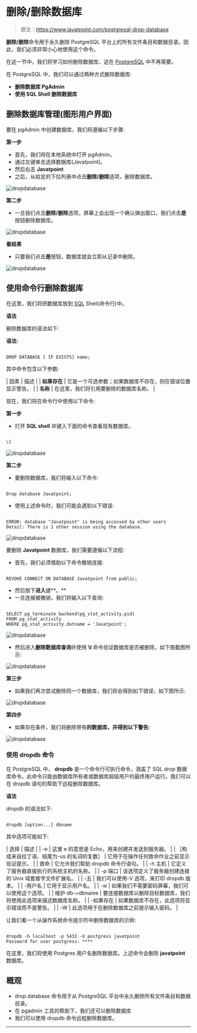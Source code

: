 # 删除/删除数据库

> 原文：<https://www.javatpoint.com/postgresql-drop-database>

**删除/删除**命令用于永久删除 PostgreSQL 平台上的所有文件条目和数据目录。因此，我们必须非常小心地使用这个命令。

在这一节中，我们将学习如何删除数据库，这在 [PostgreSQL](https://www.javatpoint.com/postgresql-tutorial) 中不再需要。

在 PostgreSQL 中，我们可以通过两种方式删除数据库:

*   **删除数据库 PgAdmin**
*   **使用 SQL Shell 删除数据库**

## 删除数据库管理(图形用户界面)

要在 pgAdmin 中创建数据库，我们将遵循以下步骤:

**第一步**

*   首先，我们将在本地系统中打开 pgAdmin。
*   通过左键单击选择数据库(Javatpoint)。
*   然后右击 **Javatpoint**
*   之后，从给定的下拉列表中点击**删除/删除**选项，删除数据库。

![dropdatabase](img/8f929b1c1189a5a4e85b7b54fe9bbf96.png)

**第二步**

*   一旦我们点击**删除/删除**选项，屏幕上会出现一个确认弹出窗口，我们点击**是**按钮删除数据库。

![dropdatabase](img/b4300d96d49a325f8f56bf244a9ba226.png)

**看结果**

*   只要我们点击**是**按钮，数据库就会立即从记录中删除。

![dropdatabase](img/d789621448cbd3534e97ae0c31931d41.png)

## 使用命令行删除数据库

在这里，我们将把数据库放到 [SQL](https://www.javatpoint.com/sql-tutorial) Shell(命令行)中。

**语法**

删除数据库的语法如下:

**语法:**

```

DROP DATABASE [ IF EXISTS] name;

```

其中命令包含以下参数:

| 因素 | 描述 |
| **如果存在** | 它是一个可选参数；如果数据库不存在，则在错误位置显示警告。 |
| **名称** | 在这里，我们将引用要删除的数据库名称。 |

现在，我们将在命令行中使用以下命令:

**第一步**

*   打开 **SQL shell** 并键入下面的命令查看现有数据库。

```

\l

```

![dropdatabase](img/46da375cca0b909d2d4024b46471a09e.png)

**第二步**

*   要删除数据库，我们将输入以下命令:

```

Drop database Javatpoint;

```

*   使用上述命令时，我们可能会遇到以下错误:

```

ERROR: database "Javatpoint" is being accessed by other users
Detail: There is 1 other session using the database.

```

![dropdatabase](img/eb6b57b6a7ad313b24e68afa7a407063.png)

要删除 **Javatpoint** 数据库，我们需要遵循以下流程:

*   首先，我们必须借助以下命令撤销连接:

```

REVOKE CONNECT ON DATABASE Javatpoint from public;

```

*   然后按下**进入**键**。**
*   一旦连接被撤销，我们将输入以下查询:

```

SELECT pg_terminate_backend(pg_stat_activity.pid)
FROM pg_stat_activity
WHERE pg_stat_activity.datname = 'Javatpoint';

```

![dropdatabase](img/fd8d7597bbc17410977b711103f661e6.png)

*   然后进入**删除数据库查询**并使用 **\l** 命令验证数据库是否被删除，如下图截图所示:

![dropdatabase](img/0abd7500eef89d8c41ec17d9db9b7603.png)

**第三步**

*   如果我们再次尝试删除同一个数据库，我们将会得到如下错误，如下图所示:

![dropdatabase](img/d291126e81f29067104b3ce93a8a289f.png)

**第四步**

*   如果存在条件，我们将删除带有**的数据库，并得到以下警告:**

![dropdatabase](img/9d4b34f2ed3b6e631ed17c869bd7a541.png)

### 使用 dropdb 命令

在 PostgreSQL 中， **dropdb** 是一个命令行可执行命令，涵盖了 SQL drop 数据库命令。此命令只能由数据库所有者或数据库超级用户的最终用户运行。我们可以在 dropdb 语句的帮助下远程删除数据库。

**语法**

*dropdb* 的语法如下:

```

dropdb [option...] dbname

```

其中选项可能如下:

| 选择 | 描述 |
| -e | 这里 e 的意思是 Echo，用来创建并发送到服务器。 |
| ［构成来自拉丁语、结尾为-us 的名词的复数］ | 它用于在操作任何致命作业之前显示验证提示。 |
| 救命 | 它允许我们帮助 dropdb 命令行语句。 |
| -h 主机 | 它定义了服务器直接执行的系统主机的名称。 |
| -p 端口 | 该选项定义了服务器创建连接的 Unix 域套接字文件扩展名。 |
| -五 | 我们可以使用-V 选项，来打印 dropdb 版本。 |
| -用户名 | 它用于显示用户名。 |
| -w | 如果我们不需要密码屏幕，我们可以使用这个选项。 |
| 维护 db-=dbname | 要连接数据库以删除目标数据库，我们将使用此选项来描述数据库名称。 |
| -如果存在 | 如果数据库不存在，此选项将显示错误而不是警告。 |
| -W | 此选项用于在删除数据库之前提示输入密码。 |

让我们看一个从操作系统命令提示符中删除数据库的示例:

```

dropdb -h localhost -p 5432 -U postgress javatpoint
Password for user postgress: ****

```

在这里，我们将使用 Postgres 用户名删除数据库。上述命令会删除 **javatpoint** 数据库。

## 概观

*   drop database 命令用于从 PostgreSQL 平台中永久删除所有文件条目和数据目录。
*   在 pgadmin 工具的帮助下，我们还可以删除数据库
*   我们可以使用 dropdb 命令远程删除数据库。

* * *
